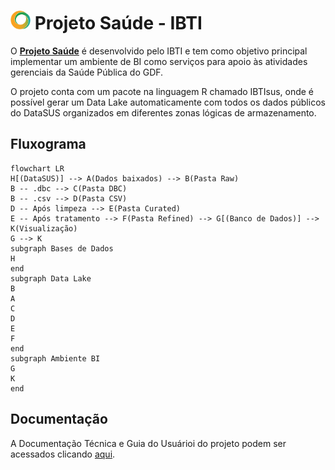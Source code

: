 # <img src="https://github.com/IBTI-DF/SIGFAPDF/blob/main/docs/imagens/icone-ibti.png?raw=true" width="32" height="30"> Projeto Saúde - IBTI

O [**Projeto Saúde**](link) é desenvolvido pelo IBTI e tem como objetivo principal implementar um ambiente de BI como serviços para apoio às atividades gerenciais da  Saúde Pública do GDF.

O projeto conta com um pacote na linguagem R chamado IBTIsus, onde é possível gerar um Data Lake automaticamente com todos os dados públicos do DataSUS organizados em diferentes zonas lógicas de armazenamento.


## Fluxograma
```mermaid
flowchart LR
H[(DataSUS)] --> A(Dados baixados) --> B(Pasta Raw)
B -- .dbc --> C(Pasta DBC)
B -- .csv --> D(Pasta CSV)
D -- Após limpeza --> E(Pasta Curated)
E -- Após tratamento --> F(Pasta Refined) --> G[(Banco de Dados)] --> K(Visualização)
G --> K
subgraph Bases de Dados
H
end
subgraph Data Lake
B
A
C
D
E
F
end
subgraph Ambiente BI
G
K
end
```

## Documentação

A Documentação Técnica e Guia do Usuárioi do projeto podem ser acessados clicando [aqui](link).
